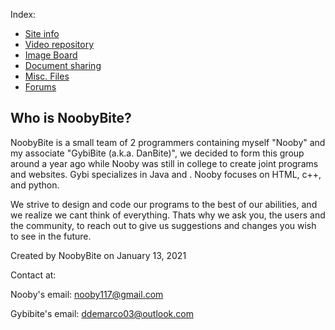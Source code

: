 Index:
 - [Site info](/freepo.markdown)
 - [Video repository](/Videos.markdown)
 - [Image Board](/Pictures.markdown)
 - [Document sharing](/Documents.markdown)
 - [Misc. Files](/Files.markdown)
 - [Forums](/Forums.markdown)

## Who is NoobyBite?
NoobyBite is a small team of 2 programmers containing myself "Nooby" and my associate "GybiBite (a.k.a. DanBite)", we decided to form this group around a year ago while Nooby was still in college to create joint programs and websites. Gybi specializes in Java and <!--add more words-->. Nooby focuses on HTML, c++, and python.

We strive to design and code our programs to the best of our abilities, and we realize we cant think of everything. Thats why we ask you, the users and the community, to reach out to give us suggestions and changes you wish to see in the future.

Created by NoobyBite on January 13, 2021

Contact at:

Nooby's email: nooby117@gmail.com

Gybibite's email: ddemarco03@outlook.com